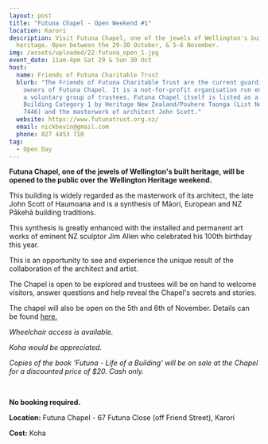 ```yaml
---
layout: post
title: "Futuna Chapel - Open Weekend #1"
location: Karori
description: Visit Futuna Chapel, one of the jewels of Wellington's built
  heritage. Open between the 29-30 October, & 5-6 November.
img: /assets/uploaded/22-futuna_open_1.jpg
event_date: 11am-4pm Sat 29 & Sun 30 Oct
host:
  name: Friends of Futuna Charitable Trust
  blurb: "The Friends of Futuna Charitable Trust are the current guardians and
    owners of Futuna Chapel. It is a not-for-profit organisation run entirely by
    a voluntary group of trustees. Futuna Chapel itself is listed as a Heritage
    Building Category 1 by Heritage New Zealand/Pouhere Taonga (List Number #
    7446) and the masterwork of architect John Scott."
  website: https://www.futunatrust.org.nz/
  email: nickbevin@gmail.com
  phone: 027 4453 710
tag:
  - Open Day
---
```

**Futuna Chapel, one of the jewels of Wellington's built heritage, will be opened to the public over the Wellington Heritage weekend.**

This building is widely regarded as the masterwork of its architect, the late John Scott of Haumoana and is a synthesis of Māori, European and NZ Pākehā building traditions.

This synthesis is greatly enhanced with the installed and permanent art works of eminent NZ sculptor Jim Allen who celebrated his 100th birthday this year.

This is an opportunity to see and experience the unique result of the collaboration of the architect and artist.

The Chapel is open to be explored and trustees will be on hand to welcome visitors, answer questions and help reveal the Chapel's secrets and stories.

The chapel will also be open on the 5th and 6th of November. Details can be found <a href="/event/futuna-chapel-open-weekend-1/">here.</a>

*Wheelchair access is available.*

*Koha would be appreciated.*

*Copies of the book 'Futuna - Life of a Building' will be on sale at the Chapel for a discounted price of $20. Cash only.*

<br>

**No booking required.**

**Location:** Futuna Chapel - 67 Futuna Close (off Friend Street), Karori

**Cost:** Koha